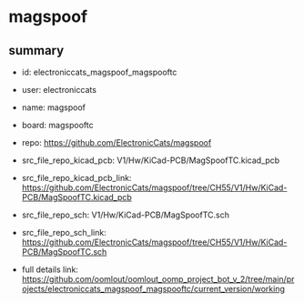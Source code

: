 # magspoof
 
## summary 
* id: electroniccats_magspoof_magspooftc
* user: electroniccats
* name: magspoof
* board: magspooftc
* repo: https://github.com/ElectronicCats/magspoof
* src_file_repo_kicad_pcb: V1/Hw/KiCad-PCB/MagSpoofTC.kicad_pcb
* src_file_repo_kicad_pcb_link: https://github.com/ElectronicCats/magspoof/tree/CH55/V1/Hw/KiCad-PCB/MagSpoofTC.kicad_pcb


* src_file_repo_sch: V1/Hw/KiCad-PCB/MagSpoofTC.sch
* src_file_repo_sch_link: https://github.com/ElectronicCats/magspoof/tree/CH55/V1/Hw/KiCad-PCB/MagSpoofTC.sch
* full details link: https://github.com/oomlout/oomlout_oomp_project_bot_v_2/tree/main/projects/electroniccats_magspoof_magspooftc/current_version/working  






